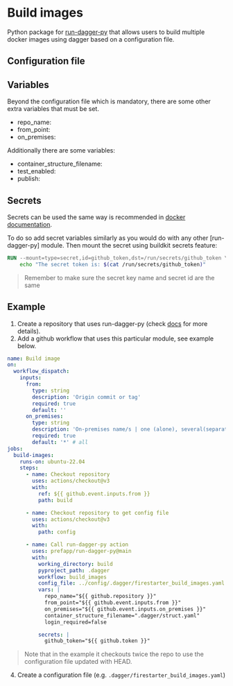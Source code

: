 # Build images

Python package for [run-dagger-py](https://github.com/prefapp/run-dagger-py) that allows users to build multiple docker images using dagger based on a configuration file.

## Configuration file

## Variables

Beyond the configuration file which is mandatory, there are some other extra variables that must be set.

* repo_name:
* from_point:
* on_premises:

Additionally there are some variables:

* container_structure_filename:
* test_enabled:
* publish:

## Secrets

Secrets can be used the same way is recommended in [docker documentation](https://docs.docker.com/build/ci/github-actions/secrets/).

To do so add secret variables similarly as you would do with any other [run-dagger-py] module. Then mount the secret using buildkit secrets feature:

```Dockerfile
RUN --mount=type=secret,id=github_token,dst=/run/secrets/github_token \
    echo "The secret token is: $(cat /run/secrets/github_token)"
```

> Remember to make sure the secret key name and secret id are the same

## Example

1. Create a repository that uses run-dagger-py (check [docs](https://github.com/prefapp/run-dagger-py/blob/main/docs/index.md) for more details).
2. Add a github workflow that uses this particular module, see example below.
  ```yaml
  name: Build image
  on:
    workflow_dispatch:
      inputs:
        from:
          type: string
          description: 'Origin commit or tag'
          required: true
          default: ''
        on_premises:
          type: string
          description: 'On-premises name/s | one (alone), several(separated by commas) or all (*)'
          required: true
          default: '*' # all
  jobs:
    build-images:
      runs-on: ubuntu-22.04
      steps:
        - name: Checkout repository
          uses: actions/checkout@v3
          with:
            ref: ${{ github.event.inputs.from }}
            path: build

        - name: Checkout repository to get config file
          uses: actions/checkout@v3
          with:
            path: config

        - name: Call run-dagger-py action
          uses: prefapp/run-dagger-py@main
          with:
            working_directory: build
            pyproject_path: .dagger
            workflow: build_images
            config_file: ../config/.dagger/firestarter_build_images.yaml
            vars: |
              repo_name="${{ github.repository }}"
              from_point="${{ github.event.inputs.from }}"
              on_premises="${{ github.event.inputs.on_premises }}"
              container_structure_filename=".dagger/struct.yaml"
              login_required=false

            secrets: |
              github_token="${{ github.token }}"
  ```
  > Note that in the example it checkouts twice the repo to use the configuration file updated with HEAD.
4. Create a configuration file (e.g. `.dagger/firestarter_build_images.yaml`)

